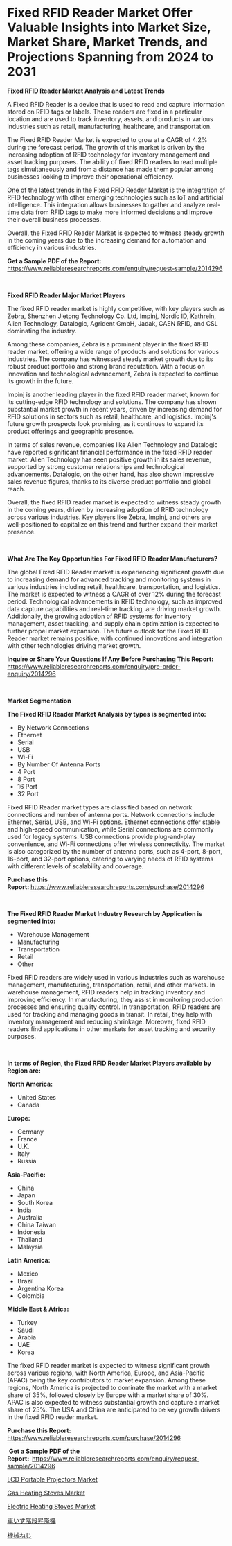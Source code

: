 <p><h1>Fixed RFID Reader Market Offer Valuable Insights into Market Size, Market Share, Market Trends, and Projections Spanning from 2024 to 2031</h1></p><p><strong>Fixed RFID Reader Market Analysis and Latest Trends</strong></p>
<p><p>A Fixed RFID Reader is a device that is used to read and capture information stored on RFID tags or labels. These readers are fixed in a particular location and are used to track inventory, assets, and products in various industries such as retail, manufacturing, healthcare, and transportation.</p><p>The Fixed RFID Reader Market is expected to grow at a CAGR of 4.2% during the forecast period. The growth of this market is driven by the increasing adoption of RFID technology for inventory management and asset tracking purposes. The ability of fixed RFID readers to read multiple tags simultaneously and from a distance has made them popular among businesses looking to improve their operational efficiency.</p><p>One of the latest trends in the Fixed RFID Reader Market is the integration of RFID technology with other emerging technologies such as IoT and artificial intelligence. This integration allows businesses to gather and analyze real-time data from RFID tags to make more informed decisions and improve their overall business processes.</p><p>Overall, the Fixed RFID Reader Market is expected to witness steady growth in the coming years due to the increasing demand for automation and efficiency in various industries.</p></p>
<p><strong>Get a Sample PDF of the Report:&nbsp;</strong> <a href="https://www.reliableresearchreports.com/enquiry/request-sample/2014296">https://www.reliableresearchreports.com/enquiry/request-sample/2014296</a></p>
<p>&nbsp;</p>
<p><strong>Fixed RFID Reader Major Market Players</strong></p>
<p><p>The fixed RFID reader market is highly competitive, with key players such as Zebra, Shenzhen Jietong Technology Co. Ltd, Impinj, Nordic ID, Kathrein, Alien Technology, Datalogic, Agrident GmbH, Jadak, CAEN RFID, and CSL dominating the industry.</p><p>Among these companies, Zebra is a prominent player in the fixed RFID reader market, offering a wide range of products and solutions for various industries. The company has witnessed steady market growth due to its robust product portfolio and strong brand reputation. With a focus on innovation and technological advancement, Zebra is expected to continue its growth in the future.</p><p>Impinj is another leading player in the fixed RFID reader market, known for its cutting-edge RFID technology and solutions. The company has shown substantial market growth in recent years, driven by increasing demand for RFID solutions in sectors such as retail, healthcare, and logistics. Impinj's future growth prospects look promising, as it continues to expand its product offerings and geographic presence.</p><p>In terms of sales revenue, companies like Alien Technology and Datalogic have reported significant financial performance in the fixed RFID reader market. Alien Technology has seen positive growth in its sales revenue, supported by strong customer relationships and technological advancements. Datalogic, on the other hand, has also shown impressive sales revenue figures, thanks to its diverse product portfolio and global reach.</p><p>Overall, the fixed RFID reader market is expected to witness steady growth in the coming years, driven by increasing adoption of RFID technology across various industries. Key players like Zebra, Impinj, and others are well-positioned to capitalize on this trend and further expand their market presence.</p></p>
<p>&nbsp;</p>
<p><strong>What Are The Key Opportunities For Fixed RFID Reader Manufacturers?</strong></p>
<p><p>The global Fixed RFID Reader market is experiencing significant growth due to increasing demand for advanced tracking and monitoring systems in various industries including retail, healthcare, transportation, and logistics. The market is expected to witness a CAGR of over 12% during the forecast period. Technological advancements in RFID technology, such as improved data capture capabilities and real-time tracking, are driving market growth. Additionally, the growing adoption of RFID systems for inventory management, asset tracking, and supply chain optimization is expected to further propel market expansion. The future outlook for the Fixed RFID Reader market remains positive, with continued innovations and integration with other technologies driving market growth.</p></p>
<p><strong>Inquire or Share Your Questions If Any Before Purchasing This Report:</strong> <a href="https://www.reliableresearchreports.com/enquiry/pre-order-enquiry/2014296">https://www.reliableresearchreports.com/enquiry/pre-order-enquiry/2014296</a></p>
<p>&nbsp;</p>
<p><strong>Market Segmentation</strong></p>
<p><strong>The Fixed RFID Reader Market Analysis by types is segmented into:</strong></p>
<p><ul><li>By Network Connections</li><li>Ethernet</li><li>Serial</li><li>USB</li><li>Wi-Fi</li><li>By Number Of Antenna Ports</li><li>4 Port</li><li>8 Port</li><li>16 Port</li><li>32 Port</li></ul></p>
<p><p>Fixed RFID Reader market types are classified based on network connections and number of antenna ports. Network connections include Ethernet, Serial, USB, and Wi-Fi options. Ethernet connections offer stable and high-speed communication, while Serial connections are commonly used for legacy systems. USB connections provide plug-and-play convenience, and Wi-Fi connections offer wireless connectivity. The market is also categorized by the number of antenna ports, such as 4-port, 8-port, 16-port, and 32-port options, catering to varying needs of RFID systems with different levels of scalability and coverage.</p></p>
<p><strong>Purchase this Report:&nbsp;</strong><a href="https://www.reliableresearchreports.com/purchase/2014296">https://www.reliableresearchreports.com/purchase/2014296</a></p>
<p>&nbsp;</p>
<p><strong>The Fixed RFID Reader Market Industry Research by Application is segmented into:</strong></p>
<p><ul><li>Warehouse Management</li><li>Manufacturing</li><li>Transportation</li><li>Retail</li><li>Other</li></ul></p>
<p><p>Fixed RFID readers are widely used in various industries such as warehouse management, manufacturing, transportation, retail, and other markets. In warehouse management, RFID readers help in tracking inventory and improving efficiency. In manufacturing, they assist in monitoring production processes and ensuring quality control. In transportation, RFID readers are used for tracking and managing goods in transit. In retail, they help with inventory management and reducing shrinkage. Moreover, fixed RFID readers find applications in other markets for asset tracking and security purposes.</p></p>
<p>&nbsp;</p>
<p><strong>In terms of Region, the Fixed RFID Reader Market Players available by Region are:</strong></p>
<p>
    <p> <strong> North America: </strong>
        <ul>
            <li>United States</li>
            <li>Canada</li>
        </ul>
        </p> 
    <p> <strong> Europe: </strong>
        <ul>
            <li>Germany</li>
            <li>France</li>
            <li>U.K.</li>
            <li>Italy</li>
            <li>Russia</li>
        </ul>
        </p> 
    <p> <strong> Asia-Pacific: </strong>
        <ul>
            <li>China</li>
            <li>Japan</li>
            <li>South Korea</li>
            <li>India</li>
            <li>Australia</li>
            <li>China Taiwan</li>
            <li>Indonesia</li>
            <li>Thailand</li>
            <li>Malaysia</li>
        </ul>
        </p> 
    <p> <strong> Latin America: </strong>
        <ul>
            <li>Mexico</li>
            <li>Brazil</li>
            <li>Argentina Korea</li>
            <li>Colombia</li>
        </ul>
        </p> 
    <p> <strong> Middle East & Africa: </strong>
        <ul>
            <li>Turkey</li>
            <li>Saudi</li>
            <li>Arabia</li>
            <li>UAE</li>
            <li>Korea</li>
        </ul>
    </p>
    </p>
<p><p>The fixed RFID reader market is expected to witness significant growth across various regions, with North America, Europe, and Asia-Pacific (APAC) being the key contributors to market expansion. Among these regions, North America is projected to dominate the market with a market share of 35%, followed closely by Europe with a market share of 30%. APAC is also expected to witness substantial growth and capture a market share of 25%. The USA and China are anticipated to be key growth drivers in the fixed RFID reader market.</p></p>
<p><strong>Purchase this Report: </strong><a href="https://www.reliableresearchreports.com/purchase/2014296">https://www.reliableresearchreports.com/purchase/2014296</a></p>
<p>&nbsp;<strong>Get a Sample PDF of the Report:&nbsp;&nbsp;</strong><a href="https://www.reliableresearchreports.com/enquiry/request-sample/2014296">https://www.reliableresearchreports.com/enquiry/request-sample/2014296</a></p>
<p><strong></strong></p>
<p><p><a href="https://view.publitas.com/reportprime-1/lcd-portable-projectors-market-analysis-examines-its-scope-on-growth-opportunities-and-forecasted-trends-spanning-from-2024-to-2031/">LCD Portable Projectors Market</a></p><p><a href="https://artistic-helicopter-ca9.notion.site/Gas-Heating-Stoves-Market-Size-Furnishes-Valuable-Information-Encompassing-Market-Share-Market-Tren-875364597c8e451a82fa123665d85a44">Gas Heating Stoves Market</a></p><p><a href="https://picayune-night-cbd.notion.site/Electric-Heating-Stoves-Market-Size-Share-Trends-Analysis-Report-By-Material-By-Type-By-End-use-bce812f26dc94db2af1596964c030180">Electric Heating Stoves Market</a></p><p><a href="https://medium.com/@keeganbarrows2023/%E8%BB%8A%E6%A4%85%E5%AD%90%E7%94%A8%E9%9A%8E%E6%AE%B5%E6%98%87%E9%99%8D%E6%A9%9F%E3%81%AE%E5%B8%82%E5%A0%B4%E3%82%B7%E3%82%A7%E3%82%A2%E3%81%AE%E9%80%B2%E5%8C%96%E3%81%A8%E5%B8%82%E5%A0%B4%E6%88%90%E9%95%B7%E3%83%88%E3%83%AC%E3%83%B3%E3%83%89-2024%E5%B9%B4-2031%E5%B9%B4-861ee6874722">車いす階段昇降機</a></p><p><a href="https://medium.com/@keeganbarrows2023/%E3%83%9E%E3%82%B7%E3%83%B3%E3%82%B9%E3%82%AF%E3%83%AA%E3%83%A5%E3%83%BC%E3%83%9E%E3%83%BC%E3%82%B1%E3%83%83%E3%83%88%E3%81%AE%E8%A6%8F%E6%A8%A1-%E5%B8%82%E5%A0%B4%E5%8B%95%E5%90%91%E3%81%A8%E5%B8%82%E5%A0%B4%E4%BA%88%E6%B8%AC-2024%E5%B9%B4%E3%81%8B%E3%82%892031%E5%B9%B4%E3%81%BE%E3%81%A7-a7f5559611e0">機械ねじ</a></p></p>